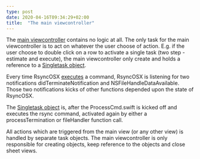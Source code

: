 ```yaml
---
type: post
date: 2020-04-16T09:34:29+02:00
title:  "The main viewcontroller"
---
```

The [main viewcontroller](https://github.com/rsyncOSX/RsyncOSX/blob/master/RsyncOSX/ViewControllerMain.swift) contains no logic at all. The only task for the main viewcontroller is to act on whatever the user choose of action. E.g. if the user choose to double click on a row to activate a single task (two step - estimate and execute), the main viewcontroller only create and holds a reference to a [Singletask object](https://github.com/rsyncOSX/RsyncOSX/blob/master/RsyncOSX/SingleTask.swift).

Every time RsyncOSX [executes](https://github.com/rsyncOSX/RsyncOSX/blob/master/RsyncOSX/ProcessCmd.swift) a command, RsyncOSX is listening for two notifications didTerminateNotification and NSFileHandleDataAvailable. Those two notifications kicks of other functions depended upon the state of RsyncOSX.

The [Singletask object](https://github.com/rsyncOSX/RsyncOSX/blob/master/RsyncOSX/SingleTask.swift) is, after the ProcessCmd.swift is kicked off and executes the rsync command, activated again by either a processTermination or fileHandler function call.

All actions which are triggered from the main view (or any other view) is handled by separate task objects. The main viewcontroller is only responsible for creating objects, keep reference to the objects and close sheet views.
